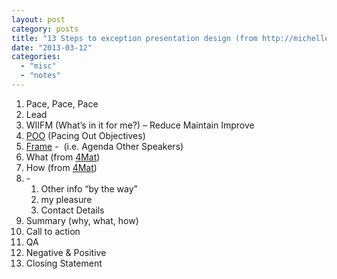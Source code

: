 ```yaml
---
layout: post
category: posts
title: "13 Steps to exception presentation design (from http://michellebowden.com.au/)"
date: "2013-03-12"
categories: 
  - "misc"
  - "notes"
---
```


1. Pace, Pace, Pace
2. Lead
3. WIIFM (What’s in it for me?) – Reduce Maintain Improve
4. [POO](http://michellebowden.com.au/2012/05/27-things-every-engineer-needs-to-know-about-influencing-their-stakeholders/) (Pacing Out Objectives)
5. [Frame](http://michellebowden.com.au/2012/05/understanding-others-internalexternal-frame-of-reference/) -  (i.e. Agenda Other Speakers)
6. What (from [4Mat](http://michellebowden.com.au/2013/01/how-can-people-develop-more-confidence-when-presenting-in-front-of-an-audience/))
7. How (from [4Mat](http://michellebowden.com.au/2013/01/how-can-people-develop-more-confidence-when-presenting-in-front-of-an-audience/))
8. \-
    1. Other info “by the way”
    2. my pleasure
    3. Contact Details
9. Summary (why, what, how)
10. Call to action
11. QA
12. Negative & Positive
13. Closing Statement
